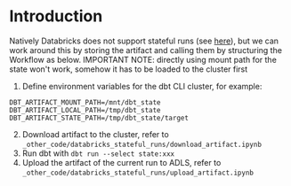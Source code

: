 # Introduction
Natively Databricks does not support stateful runs (see [here](https://github.com/databricks/dbt-databricks/blob/main/docs/databricks-workflows.md#retrieve-dbt-artifacts-using-the-jobs-api)), but we can work around this by storing the artifact and calling them by structuring the Workflow as below. IMPORTANT NOTE: directly using mount path for the state won't work, somehow it has to be loaded to the cluster first

1. Define environment variables for the dbt CLI cluster, for example:
```
DBT_ARTIFACT_MOUNT_PATH=/mnt/dbt_state
DBT_ARTIFACT_LOCAL_PATH=/tmp/dbt_state
DBT_ARTIFACT_STATE_PATH=/tmp/dbt_state/target
```
2. Download artifact to the cluster, refer to `_other_code/databricks_stateful_runs/download_artifact.ipynb`
3. Run dbt with `dbt run --select state:xxx`
4. Upload the artifact of the current run to ADLS, refer to `_other_code/databricks_stateful_runs/upload_artifact.ipynb`